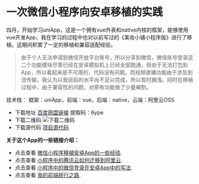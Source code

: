# 一次微信小程序向安卓移植的实践

四月，开始学习uniApp，这是一个拥有vue外表和native内核的框架，能够使用vue开发App，我在学习的过程中也对以前写过的《美妆小铺小程序版》进行了移植。这期间积累了一定的移植和兼容适配经验。

> 由于个人无法申请到微信开放平台账号，所以分享到微信，微信账号登录这二个功能模块尽管已经在安卓模拟机上已经全部跑通，但由于无法打包到App，所以看起来是不可用的，代码没有问题。而视频直播功能由于涉及到流传输，我认为以我目前的水平尚不足以完成，所以暂时搁浅。同时在移植过程中，由于兼容性的问题，对原有功能做了少量阉割。


技术栈：
框架：uniApp，前端：vue，后端：native，云端：阿里云OSS

- 下载地址 [百度网盘链接](https://pan.baidu.com/s/176dGtudLXIg-lUKdeNdOgQ)   提取码：6ype
- 下载二维码 ![下载二维码](https://upload-images.jianshu.io/upload_images/2770403-016f095ea8aff372.png)
- 下载源代码 [项目源代码](https://github.com/gusuziyi/ancient-mall-Android)

**关于这个App的一些链接介绍：**

- 点击查看 [微信小程序移植安卓App的一些经验](https://www.jianshu.com/p/fb0f81152174).
- 点击查看 [小程序中的腾讯云如何迁移到阿里云](https://www.jianshu.com/p/b5132ee3a82a).
- 点击查看 [小程序中的微信登录在安卓App中的写法](https://www.jianshu.com/p/2864231b80c3).
- 点击查看 [我的前端转行之路](https://www.jianshu.com/p/902d29e84c1f).


